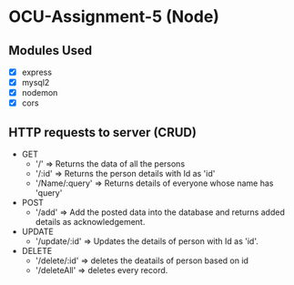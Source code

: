 # OCU-Assignment-5 (Node)

## Modules Used

- [x] express
- [x] mysql2
- [x] nodemon
- [x] cors

## HTTP requests to server (CRUD)

- GET
  - '/' => Returns the data of all the persons
  - '/:id' => Returns the person details with Id as 'id'
  - '/Name/:query' => Returns details of everyone whose name has 'query'
- POST
  - '/add' => Add the posted data into the database and returns added details as acknowledgement.
- UPDATE
  - '/update/:id' => Updates the details of person with Id as 'id'.
- DELETE
  - '/delete/:id' => deletes the deatails of person based on id
  - '/deleteAll' => deletes every record.
